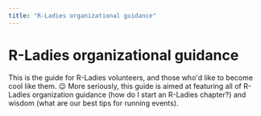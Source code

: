 ```yaml
---
title: "R-Ladies organizational guidance"
---
```

  
# R-Ladies organizational guidance
  
This is the guide for R-Ladies volunteers, and those who'd like to become cool like them. :wink:
More seriously, this guide is aimed at featuring all of R-Ladies organization guidance (how do I start an R-Ladies chapter?) and wisdom (what are our best tips for running events).